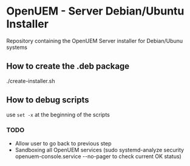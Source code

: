 # OpenUEM - Server Debian/Ubuntu Installer

Repository containing the OpenUEM Server installer for Debian/Ubunu systems

## How to create the .deb package

./create-installer.sh

## How to debug scripts

use `set -x` at the beginning of the scripts

### TODO

- Allow user to go back to previous step
- Sandboxing all OpenUEM services (sudo systemd-analyze security openuem-console.service --no-pager to check current OK status)

